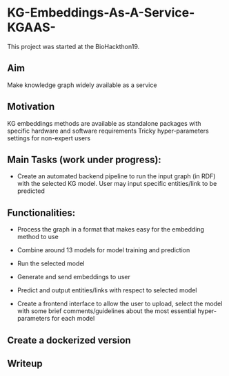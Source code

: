 # KG-Embeddings-As-A-Service-KGAAS-
This project was started at the BioHackthon19. 
## Aim
Make knowledge graph widely available as a service
## Motivation 
KG embeddings methods are available as standalone packages with specific hardware and software requirements
Tricky hyper-parameters settings for non-expert users
## Main Tasks (work under progress): 
* Create an automated backend pipeline to run the input graph  (in RDF) with the selected KG model. User may input specific entities/link to be predicted
## Functionalities:
* Process the graph in a format that makes easy for the embedding method to use
* Combine around 13 models for model training and prediction
* Run the selected model
* Generate and send embeddings to user
* Predict and output entities/links with respect to selected model 

* Create a frontend interface to allow the user to upload, select the model with some brief comments/guidelines about the most essential hyper-parameters for each model
      
## Create a dockerized version

## Writeup

